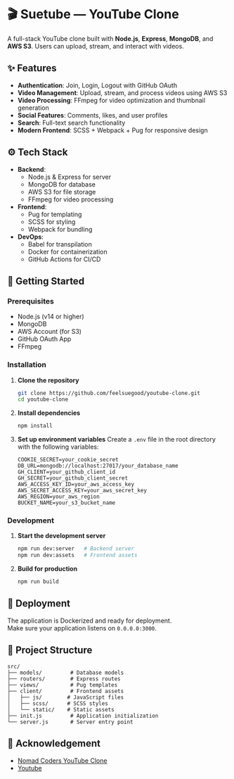 # 🎬 Suetube — YouTube Clone

A full-stack YouTube clone built with **Node.js**, **Express**, **MongoDB**, and **AWS S3**. Users can upload, stream, and interact with videos.

## ✨ Features

- **Authentication**: Join, Login, Logout with GitHub OAuth
- **Video Management**: Upload, stream, and process videos using AWS S3
- **Video Processing**: FFmpeg for video optimization and thumbnail generation
- **Social Features**: Comments, likes, and user profiles
- **Search**: Full-text search functionality
- **Modern Frontend**: SCSS + Webpack + Pug for responsive design

## ⚙️ Tech Stack

- **Backend**:
  - Node.js & Express for server
  - MongoDB for database
  - AWS S3 for file storage
  - FFmpeg for video processing
- **Frontend**:
  - Pug for templating
  - SCSS for styling
  - Webpack for bundling
- **DevOps**:
  - Babel for transpilation
  - Docker for containerization
  - GitHub Actions for CI/CD

## 🚀 Getting Started

### Prerequisites

- Node.js (v14 or higher)
- MongoDB
- AWS Account (for S3)
- GitHub OAuth App
- FFmpeg

### Installation

1. **Clone the repository**

   ```bash
   git clone https://github.com/feelsuegood/youtube-clone.git
   cd youtube-clone
   ```

2. **Install dependencies**

   ```bash
   npm install
   ```

3. **Set up environment variables**
   Create a `.env` file in the root directory with the following variables:
   ```
   COOKIE_SECRET=your_cookie_secret
   DB_URL=mongodb://localhost:27017/your_database_name
   GH_CLIENT=your_github_client_id
   GH_SECRET=your_github_client_secret
   AWS_ACCESS_KEY_ID=your_aws_access_key
   AWS_SECRET_ACCESS_KEY=your_aws_secret_key
   AWS_REGION=your_aws_region
   BUCKET_NAME=your_s3_bucket_name
   ```

### Development

1. **Start the development server**

   ```bash
   npm run dev:server   # Backend server
   npm run dev:assets   # Frontend assets
   ```

2. **Build for production**
   ```bash
   npm run build
   ```

## 🐳 Deployment

The application is Dockerized and ready for deployment.  
Make sure your application listens on `0.0.0.0:3000`.

## 📁 Project Structure

```
src/
├── models/         # Database models
├── routers/        # Express routes
├── views/          # Pug templates
├── client/         # Frontend assets
│   ├── js/        # JavaScript files
│   ├── scss/      # SCSS styles
│   └── static/    # Static assets
├── init.js         # Application initialization
└── server.js       # Server entry point
```

## 🙏 Acknowledgement

- [Nomad Coders YouTube Clone](https://nomadcoders.co/wetube)
- [Youtube](https://www.youtube.com/)
